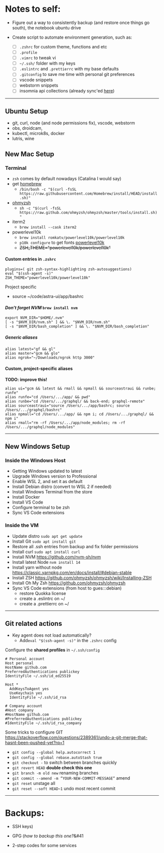 # Notes to self:

- Figure out a way to consistently backup (and restore once things go south), the notebook ubuntu drive
- Create script to automate environment generation, such as:
    
    - [ ] `.zshrc` for custom theme, functions and etc
    - [ ] `.profile`
    - [ ] `.vimrc` to tweak vi
    - [ ] `~/.ssh/` folder with my keys
    - [ ] `.eslintrc` and `.prettierrc` with my base defaults
    - [ ] `.gitconfig` to save me time with personal git preferences
    - [ ] vscode snippets
    - [ ] webstorm snippets
    - [ ] insomnia api collections (already sync'ed [here](https://github.com/w-b-dev/insomnia))

---

## Ubuntu Setup

- git, curl, node (and node permissions fix), vscode, webstorm
- obs, droidcam, 
- kubectl, microk8s, docker
- lutris, wine

## New Mac Setup

### Terminal

- `zsh` comes by default nowadays (Catalina I would say)
- get [homebrew](https://brew.sh/)
    - `/bin/bash -c "$(curl -fsSL https://raw.githubusercontent.com/Homebrew/install/HEAD/install.sh)"`
- [ohmyzsh](https://ohmyz.sh/)
  - `sh -c "$(curl -fsSL https://raw.github.com/ohmyzsh/ohmyzsh/master/tools/install.sh)"`
- iterm2
  - `brew install --cask iterm2`
- powerlevel10k
  - `brew install romkatv/powerlevel10k/powerlevel10k`
  - `p10k configure` to get fonts [powerlevel10k](https://github.com/romkatv/powerlevel10k#meslo-nerd-font-patched-for-powerlevel10k)
  - ~~ZSH_THEME="powerlevel10k/powerlevel10k"~~

#### Custom entries in `.zshrc`
```
plugins=( git zsh-syntax-highlighting zsh-autosuggestions)
eval "$(ssh-agent -s)"
ZSH_THEME="powerlevel10k/powerlevel10k"
```

  Project specific
  - source ~/code/astra-ui/app/bashrc

#### *Don't forget NVM* `brew install nvm`
```
export NVM_DIR="$HOME/.nvm"
[ -s "$NVM_DIR/nvm.sh" ] && \. "$NVM_DIR/nvm.sh"
[ -s "$NVM_DIR/bash_completion" ] && \. "$NVM_DIR/bash_completion"
```

##### Generic aliases
```
alias latest="gf && gl"
alias master="gcm && glo"
alias ngrok="~/Downloads/ngrok http 3000"
```

#### Custom, project-specific aliases
**TODO: improve this!**
```    
alias ui="gcm && latest && rmall && npmall && sourceastraui && runbe; runfe"
alias runfe="cd /Users/.../app/ && pwd"
alias runbe="cd /Users/.../graphql/ && back-end; graphql-remote"
alias sourceastraui="source /Users/.../app/bashrc; source /Users/.../graphql/bashrc"
alias npmall="cd /Users/.../app/ && npm i; cd /Users/.../graphql/ && npm i"
alias rmall="rm -rf /Users/.../app/node_modules; rm -rf /Users/.../graphql/node_modules"
``` 

--------
## New Windows Setup

### Inside the Windows Host

- Getting Windows updated to latest
- Upgrade Windows version to Professional
- Enable WSL 2, and set it as default
- Install Debian distro (convert to WSL 2 if needed)
- Install Windows Terminal from the store
- Install Docker
- Install VS Code
- Configure terminal to be zsh
- Sync VS Code extensions

### Inside the VM

- Update distro `sudo apt get update`
- Install Git `sudo apt install git`
- Restore all .ssh entries from backup and fix folder permissions
- Install curl `sudo apt install curl`
- Install NVM https://github.com/nvm-sh/nvm
- Install latest Node `nvm install 14`
- Install yarn without node https://classic.yarnpkg.com/en/docs/install/#debian-stable
- Install ZSH https://github.com/ohmyzsh/ohmyzsh/wiki/Installing-ZSH
- Install Oh My Zsh https://github.com/ohmyzsh/ohmyzsh
- Sync VS Code extensions (from host to gues:::debian)
  - restore Quokka license
  - create a .eslintrc on ~/
  - create a .prettierrc on ~/

---

## Git related actions

- Key agent does not load automatically?
  - Add`eval "$(ssh-agent -s)"` in the `.zshrc` config

Configure the **shared profiles** in `~/.ssh/config`
```
# Personal account
Host personal
HostName github.com
PreferredAuthentications publickey
IdentityFile ~/.ssh/id_ed25519

Host *
  AddKeysToAgent yes
  UseKeychain yes
  IdentityFile ~/.ssh/id_rsa

# Company account
#Host company
#HostName github.com
#PreferredAuthentications publickey
#IdentityFile ~/.ssh/id_rsa_company
```

Some tricks to configure GIT
https://stackoverflow.com/questions/2389361/undo-a-git-merge-that-hasnt-been-pushed-yet?rq=1

- `git config --global help.autocorrect 1`
- `git config --global rebase.autoStash true`
- `git checkout -` to switch between branches quickly
- `git revert HEAD` **double check this one**
- `git branch -m old new` renaming branches
- `git commit --amend -m ”YOUR-NEW-COMMIT-MESSAGE”` amend
- `git reset` unstage all
- `git reset --soft HEAD~1` undo most recent commit


---

# Backups:

- SSH keys)

- GPG &#40;_how to backup this one?_&#41

- 2-step codes for some services

[comment]: <> (  - GitHub)

[comment]: <> (  - Lastpass)

[comment]: <> (  - Microsoft)

[comment]: <> (  - Google)


